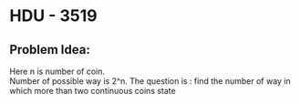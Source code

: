 # HDU - 3519
##  Problem Idea:
Here n is number of coin.  
Number of possible way is 2^n. The question is : find the number of way in which more than two continuous coins state 
<!--stackedit_data:
eyJoaXN0b3J5IjpbMTM3MDE1MjI0MF19
-->